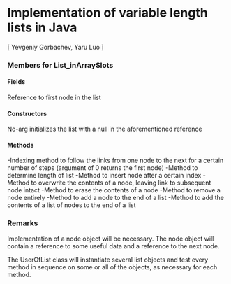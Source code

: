 # Implementation of variable length lists in Java

[ Yevgeniy Gorbachev, Yaru Luo ]

### Members for List_inArraySlots
#### Fields
Reference to first node in the list

#### Constructors
No-arg initializes the list with a null in the aforementioned reference

#### Methods 
-Indexing method to follow the links from one node to the next for a certain number of steps (argument of 0 returns the first node)
-Method to determine length of list
-Method to insert node after a certain index
-Method to overwrite the contents of a node, leaving link to subsequent node intact
-Method to erase the contents of a node
-Method to remove a node entirely
-Method to add a node to the end of a list
-Method to add the contents of a list of nodes to the end of a list

### Remarks
Implementation of a node object will be necessary. The node object will contain a reference to some useful data and a reference to the next node.

The UserOfList class will instantiate several list objects and test every method in sequence on some or all of the objects, as necessary for each method.